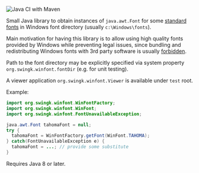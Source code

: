 ![Java CI with Maven](https://github.com/parubok/win-font/workflows/Java%20CI%20with%20Maven/badge.svg?branch=master)

Small Java library to obtain instances of `java.awt.Font` for some [standard fonts](https://docs.microsoft.com/en-us/typography/fonts/windows_10_font_list) in Windows font directory (usually `c:\Windows\fonts`).

Main motivation for having this library is to allow using high quality fonts provided by Windows while preventing legal issues, since bundling and redistributing Windows fonts with 3rd party software is usually [forbidden](https://docs.microsoft.com/en-us/typography/fonts/font-faq).

Path to the font directory may be explicitly specified via system property `org.swingk.winfont.fontDir` (e.g. for unit testing).

A viewer application `org.swingk.winfont.Viewer` is available under `test` root.

Example:
```java
import org.swingk.winfont.WinFontFactory;
import org.swingk.winfont.WinFont;
import org.swingk.winfont.FontUnavailableException;

java.awt.Font tahomaFont = null;
try {
  tahomaFont = WinFontFactory.getFont(WinFont.TAHOMA);
} catch(FontUnavailableException e) {
  tahomaFont = ...; // provide some substitute
}
```
Requires Java 8 or later.
